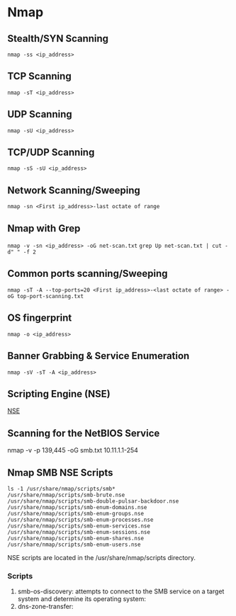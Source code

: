 # Nmap

## Stealth/SYN Scanning

`nmap -ss <ip_address>`

## TCP Scanning

`nmap -sT <ip_address>`

## UDP Scanning

`nmap -sU <ip_address>`

## TCP/UDP Scanning

`nmap -sS -sU <ip_address>`

## Network Scanning/Sweeping

`nmap -sn <First ip_address>-last octate of range`

## Nmap with Grep

`nmap -v -sn <ip_address> -oG net-scan.txt` `grep Up net-scan.txt | cut -d" " -f 2`

## Common ports scanning/Sweeping

`nmap -sT -A --top-ports=20 <First ip_address>-<last octate of range> -oG top-port-scanning.txt`

## OS fingerprint

`nmap -o <ip_address>`

## Banner Grabbing & Service Enumeration

`nmap -sV -sT -A <ip_address>`

## Scripting Engine \(NSE\)

[NSE](https://github.com/demoninhead/nullbrain/tree/c0b04300469ec045e6e53341ed9577bcb660b803/nmap_scripting_engine/index.md)

## Scanning for the NetBIOS Service

nmap -v -p 139,445 -oG smb.txt 10.11.1.1-254

## Nmap SMB NSE Scripts

```text
ls -1 /usr/share/nmap/scripts/smb*
/usr/share/nmap/scripts/smb-brute.nse
/usr/share/nmap/scripts/smb-double-pulsar-backdoor.nse
/usr/share/nmap/scripts/smb-enum-domains.nse
/usr/share/nmap/scripts/smb-enum-groups.nse
/usr/share/nmap/scripts/smb-enum-processes.nse
/usr/share/nmap/scripts/smb-enum-services.nse
/usr/share/nmap/scripts/smb-enum-sessions.nse
/usr/share/nmap/scripts/smb-enum-shares.nse
/usr/share/nmap/scripts/smb-enum-users.nse
```

NSE scripts are located in the /usr/share/nmap/scripts directory.

### Scripts

1. smb-os-discovery: attempts to connect to the SMB service on a target system and determine its operating system:
2. dns-zone-transfer:

